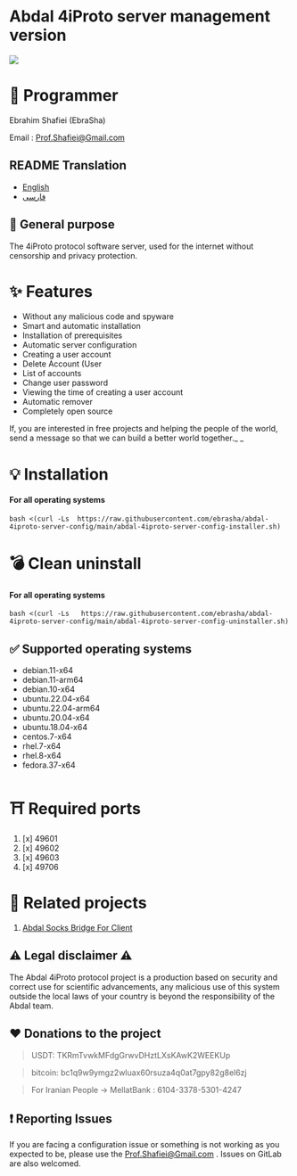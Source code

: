 # Abdal 4iProto server management version

![](https://raw.githubusercontent.com/ebrasha/abdal-4iproto-server-config/main/shot.jpg)

# 🤵 Programmer
Ebrahim Shafiei (EbraSha)

Email :  Prof.Shafiei@Gmail.com

## README Translation
- [English](README.md)
- [فارسی](README.fa.md)

 ## 💎 General purpose
The 4iProto protocol software server, used for the internet without censorship and privacy protection.


# ✨ Features
- Without any malicious code and spyware
- Smart and automatic installation
- Installation of prerequisites
- Automatic server configuration
- Creating a user account
- Delete Account (User
- List of accounts
- Change user password
- Viewing the time of creating a user account
- Automatic remover
- Completely open source


If, you are interested in free projects and helping the people of the world, send a message so that we can build a better world together._
_

# 💡 Installation

#### For all operating systems
```
bash <(curl -Ls  https://raw.githubusercontent.com/ebrasha/abdal-4iproto-server-config/main/abdal-4iproto-server-config-installer.sh)
```


# 💣 Clean uninstall

#### For all operating systems

```
bash <(curl -Ls   https://raw.githubusercontent.com/ebrasha/abdal-4iproto-server-config/main/abdal-4iproto-server-config-uninstaller.sh)
```

## ✅ Supported operating systems

- debian.11-x64
- debian.11-arm64
- debian.10-x64
- ubuntu.22.04-x64
- ubuntu.22.04-arm64
- ubuntu.20.04-x64
- ubuntu.18.04-x64
- centos.7-x64
- rhel.7-x64
- rhel.8-x64
- fedora.37-x64

# ⛩️ Required ports

1. [x] 49601
2. [x] 49602
3. [x] 49603
4. [x] 49706

# 🧲 Related projects
1. [Abdal Socks Bridge For Client](https://github.com/ebrasha/abdal-socks-bridge)


 ## ⚠️ Legal disclaimer ⚠️

The Abdal 4iProto protocol project is a production based on security and correct use for scientific advancements, any malicious use of this system outside the local laws of your country is beyond the responsibility of the Abdal team.
## ❤️ Donations to the project 

> USDT:      TKRmTvwkMFdgGrwvDHztLXsKAwK2WEEKUp

> bitcoin:   bc1q9w9ymgz2wluax60rsuza4q0at7gpy82g8el6zj

> For Iranian People -> MellatBank : 6104-3378-5301-4247

## ❗ Reporting Issues 

If you are facing a configuration issue or something is not working as you expected to be, please use the Prof.Shafiei@Gmail.com . Issues on GitLab are also welcomed.

